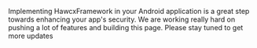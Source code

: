 Implementing HawcxFramework in your Android application is a great step towards enhancing your app's security. We are working really hard on pushing a lot of features and building this page. Please stay tuned to get more updates